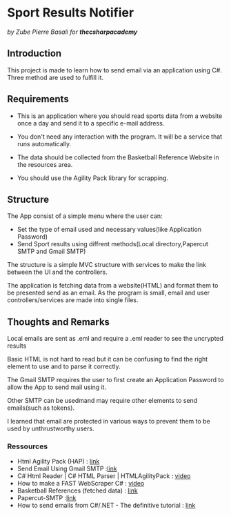 # Sport Results Notifier
_by Zube Pierre Basali for __thecsharpacademy___

## Introduction
This project is made to learn how to send email via an application using C#.
Three method are used to fulfill it.

## Requirements
- This is an application where you should read sports data from a website once a day and send it to a specific e-mail address.

- You don't need any interaction with the program. It will be a service that runs automatically.

- The data should be collected from the Basketball Reference Website in the resources area.

- You should use the Agility Pack library for scrapping.

## Structure
The App consist of a simple menu where the user can:
- Set the type of email used and necessary values(like Application Password)
- Send Sport results using diffrent methods(Local directory,Papercut SMTP and Gmail SMTP)

The structure is a simple MVC structure with services to make the link between the UI and the controllers.<p>
The application is fetching data from a website(HTML) and format them to be presented send as an email.
As the program is small, email and user controllers/services are made into single files.

## Thoughts and Remarks
Local emails are sent as .eml and require a .eml reader to see the uncrypted results<p>
Basic HTML is not hard to read but it can be confusing to find the right element to use and to parse it correctly.<p>
The Gmail SMTP requires the user to first create an Application Password to allow the App to send mail using it.<p>
Other SMTP can be usedmand may require other elements to send emails(such as tokens).<p>
I learned that email are protected in various ways to prevent them to be used by unthrustworthy users.

### Ressources
- Html Agility Pack (HAP) : [link](https://html-agility-pack.net/)
- Send Email Using Gmail SMTP :[link](https://www.c-sharpcorner.com/blogs/send-email-using-gmail-smtp)
- C# Html Reader | C# HTML Parser | HTMLAgilityPack : [video](https://www.youtube.com/watch?v=oMM0yzyi4Do)
- How to make a FAST WebScraper C# : [video](https://www.youtube.com/watch?v=wbBuB7-BaXw)
- Basketball References (fetched data) : [link](https://www.basketball-reference.com/boxscores/)
- Papercut-SMTP :[link](https://github.com/ChangemakerStudios/Papercut-SMTP)
- How to send emails from C#/.NET - The definitive tutorial : [link](https://blog.elmah.io/how-to-send-emails-from-csharp-net-the-definitive-tutorial/)
